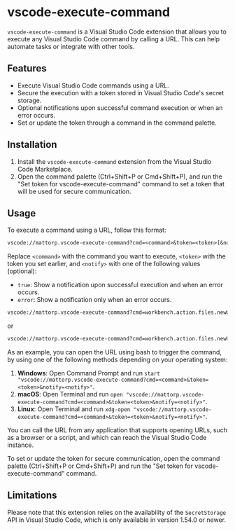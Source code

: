 # vscode-execute-command

`vscode-execute-command` is a Visual Studio Code extension that allows you to execute any Visual Studio Code command by calling a URL. This can help automate tasks or integrate with other tools.

## Features

- Execute Visual Studio Code commands using a URL.
- Secure the execution with a token stored in Visual Studio Code's secret storage.
- Optional notifications upon successful command execution or when an error occurs.
- Set or update the token through a command in the command palette.

## Installation

1. Install the `vscode-execute-command` extension from the Visual Studio Code Marketplace.
2. Open the command palette (Ctrl+Shift+P or Cmd+Shift+P), and run the "Set token for vscode-execute-command" command to set a token that will be used for secure communication.

## Usage

To execute a command using a URL, follow this format:

```txt
vscode://mattorp.vscode-execute-command?cmd=<command>&token=<token>[&notify=<notify>]
```

Replace `<command>` with the command you want to execute, `<token>` with the token you set earlier, and `<notify>` with one of the following values (optional):

- `true`: Show a notification upon successful execution and when an error occurs.
- `error`: Show a notification only when an error occurs.

```txt
vscode://mattorp.vscode-execute-command?cmd=workbench.action.files.newUntitledFile&token=mysecrettoken&notify=true
```

or

```txt
vscode://mattorp.vscode-execute-command?cmd=workbench.action.files.newUntitledFile&token=mysecrettoken&notify=error
```

As an example, you can open the URL using bash to trigger the command, by using one of the following methods depending on your operating system:

1. **Windows**: Open Command Prompt and run `start "vscode://mattorp.vscode-execute-command?cmd=<command>&token=<token>&notify=<notify>"`.
2. **macOS**: Open Terminal and run `open "vscode://mattorp.vscode-execute-command?cmd=<command>&token=<token>&notify=<notify>"`.
3. **Linux**: Open Terminal and run `xdg-open "vscode://mattorp.vscode-execute-command?cmd=<command>&token=<token>&notify=<notify>"`.

You can call the URL from any application that supports opening URLs, such as a browser or a script, and which can reach the Visual Studio Code instance.

To set or update the token for secure communication, open the command palette (Ctrl+Shift+P or Cmd+Shift+P) and run the "Set token for vscode-execute-command" command.

## Limitations

Please note that this extension relies on the availability of the `SecretStorage` API in Visual Studio Code, which is only available in version 1.54.0 or newer.
